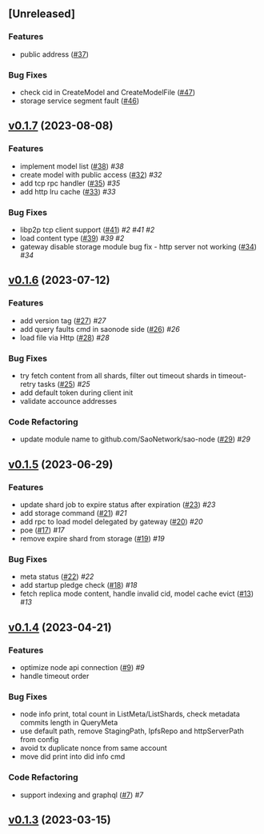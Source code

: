 <a name="unreleased"></a>
## [Unreleased]

### Features
- public address ([#37](https://github.com/SAONetwork/sao-node.git/issues/37))

### Bug Fixes
- check cid in CreateModel and CreateModelFile ([#47](https://github.com/SAONetwork/sao-node.git/issues/47))
- storage service segment fault ([#46](https://github.com/SAONetwork/sao-node.git/issues/46))


<a name="v0.1.7"></a>
## [v0.1.7](https://github.com/SAONetwork/sao-node.git/compare/v0.1.6...v0.1.7) (2023-08-08)

### Features

* implement model list ([#38](https://github.com/SAONetwork/sao-node.git/issues/38))  *#38* 
* create model with public access ([#32](https://github.com/SAONetwork/sao-node.git/issues/32))  *#32* 
* add tcp rpc handler ([#35](https://github.com/SAONetwork/sao-node.git/issues/35))  *#35* 
* add http lru cache ([#33](https://github.com/SAONetwork/sao-node.git/issues/33))  *#33* 

### Bug Fixes

* libp2p tcp client support ([#41](https://github.com/SAONetwork/sao-node.git/issues/41))  *#2*  *#41*  *#2* 
* load content type ([#39](https://github.com/SAONetwork/sao-node.git/issues/39))  *#39*  *#2* 
* gateway disable storage module bug fix - http server not working ([#34](https://github.com/SAONetwork/sao-node.git/issues/34))  *#34* 


<a name="v0.1.6"></a>
## [v0.1.6](https://github.com/SAONetwork/sao-node.git/compare/v0.1.5...v0.1.6) (2023-07-12)

### Features

* add version tag ([#27](https://github.com/SAONetwork/sao-node.git/issues/27))  *#27* 
* add query faults cmd in saonode side ([#26](https://github.com/SAONetwork/sao-node.git/issues/26))  *#26* 
* load file via Http ([#28](https://github.com/SAONetwork/sao-node.git/issues/28))  *#28* 

### Bug Fixes

* try fetch content from all shards, filter out timeout shards in timeout-retry tasks ([#25](https://github.com/SAONetwork/sao-node.git/issues/25))  *#25* 
* add default token during client init 
* validate accounce addresses 

### Code Refactoring

* update module name to github.com/SaoNetwork/sao-node ([#29](https://github.com/SAONetwork/sao-node.git/issues/29))  *#29* 


<a name="v0.1.5"></a>
## [v0.1.5](https://github.com/SAONetwork/sao-node.git/compare/v0.1.4...v0.1.5) (2023-06-29)

### Features

* update shard job to expire status after expiration ([#23](https://github.com/SAONetwork/sao-node.git/issues/23))  *#23* 
* add storage command ([#21](https://github.com/SAONetwork/sao-node.git/issues/21))  *#21* 
* add rpc to load model delegated by gateway ([#20](https://github.com/SAONetwork/sao-node.git/issues/20))  *#20* 
* poe ([#17](https://github.com/SAONetwork/sao-node.git/issues/17))  *#17* 
* remove expire shard from storage ([#19](https://github.com/SAONetwork/sao-node.git/issues/19))  *#19* 

### Bug Fixes

* meta status ([#22](https://github.com/SAONetwork/sao-node.git/issues/22))  *#22* 
* add startup pledge check ([#18](https://github.com/SAONetwork/sao-node.git/issues/18))  *#18* 
* fetch replica mode content, handle invalid cid, model cache evict ([#13](https://github.com/SAONetwork/sao-node.git/issues/13))  *#13* 


<a name="v0.1.4"></a>
## [v0.1.4](https://github.com/SAONetwork/sao-node.git/compare/v0.1.3...v0.1.4) (2023-04-21)

### Features

* optimize node api connection ([#9](https://github.com/SAONetwork/sao-node.git/issues/9))  *#9* 
* handle timeout order 

### Bug Fixes

* node info print, total count in ListMeta/ListShards, check metadata commits length in QueryMeta 
* use default path, remove StagingPath, IpfsRepo and httpServerPath from config 
* avoid tx duplicate nonce from same account 
* move did print into did info cmd 

### Code Refactoring

* support indexing and graphql ([#7](https://github.com/SAONetwork/sao-node.git/issues/7))  *#7* 


<a name="v0.1.3"></a>
## [v0.1.3](https://github.com/SAONetwork/sao-node.git/compare/v0.1.2...v0.1.3) (2023-03-15)

